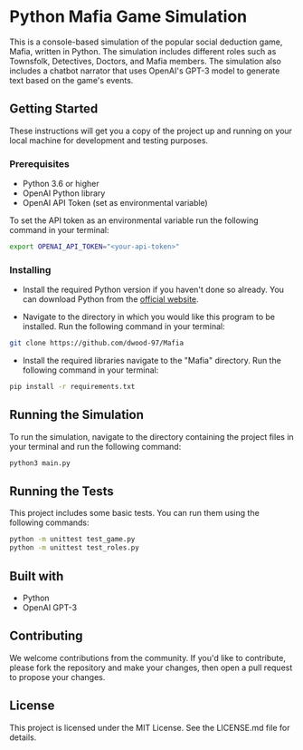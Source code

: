 # Python Mafia Game Simulation

This is a console-based simulation of the popular social deduction game, Mafia, written in Python. The simulation includes different roles such as Townsfolk, Detectives, Doctors, and Mafia members. The simulation also includes a chatbot narrator that uses OpenAI's GPT-3 model to generate text based on the game's events.

## Getting Started

These instructions will get you a copy of the project up and running on your local machine for development and testing purposes.

### Prerequisites

- Python 3.6 or higher
- OpenAI Python library
- OpenAI API Token (set as environmental variable)

To set the API token as an environmental variable run the following command in your terminal:

```bash
export OPENAI_API_TOKEN="<your-api-token>"
```

### Installing

- Install the required Python version if you haven't done so already. You can download Python from the [official website](https://www.python.org/downloads/).

- Navigate to the directory in which you would like this program to be installed. Run the following command in your terminal:

```bash
git clone https://github.com/dwood-97/Mafia
```

- Install the required libraries navigate to the "Mafia" directory. Run the following command in your terminal:

```bash
pip install -r requirements.txt
```

## Running the Simulation

To run the simulation, navigate to the directory containing the project files in your terminal and run the following command:

```bash
python3 main.py
```

## Running the Tests

This project includes some basic tests. You can run them using the following commands:

```bash
python -m unittest test_game.py
python -m unittest test_roles.py
```

## Built with

- Python
- OpenAI GPT-3

## Contributing

We welcome contributions from the community. If you'd like to contribute, please fork the repository and make your changes, then open a pull request to propose your changes.

## License

This project is licensed under the MIT License. See the LICENSE.md file for details.
